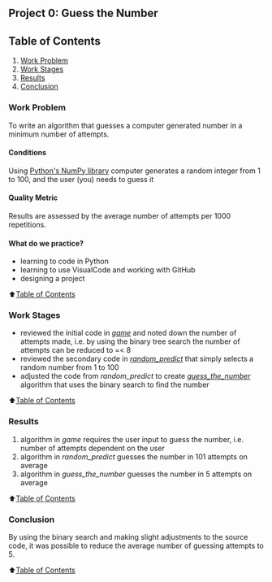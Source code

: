 ## **Project 0: Guess the Number**

## Table of Contents
1. [Work Problem](README.md#work-problem)
2. [Work Stages](README.md#work-stages)
3. [Results](README.md#results)
4. [Conclusion](README.md#conclusion)


### Work Problem
To write an algorithm that guesses a computer generated number in a minimum number of attempts.

#### Conditions

Using [Python's NumPy library](https://github.com/tori938/PROJECT-0/blob/main/requirements.txt) computer generates a random integer from 1 to 100, and the user (you) needs to guess it

#### Quality Metric

Results are assessed by the average number of attempts per 1000 repetitions.

#### What do we practice?

- learning to code in Python
- learning to use VisualCode and working with GitHub
- designing a project

:arrow_up:[Table of Contents](README.md#table-of-contents)


### Work Stages
- reviewed the initial code in [*game*](https://github.com/tori938/PROJECT-0/blob/main/game_v1.py) and noted down the number of attempts made, i.e. by using the binary tree search the number of attempts can be reduced to =< 8
- reviewed the secondary code in [*random_predict*](https://github.com/tori938/PROJECT-0/blob/main/game_v2.ipynb
) that simply selects a random number from 1 to 100
- adjusted the code from *random_predict* to create [*guess_the_number*](https://github.com/tori938/PROJECT-0/blob/main/guess_the_number.ipynb
) algorithm that uses the binary search to find the number

:arrow_up:[Table of Contents](README.md#table-of-contents)


### Results
1. algorithm in *game* requires the user input to guess the number, i.e. number of attempts dependent on the user
2. algorithm in *random_predict* guesses the number in 101 attempts on average
3. algorithm in *guess_the_number* guesses the number in 5 attempts on average

:arrow_up:[Table of Contents](README.md#table-of-contents)


### Conclusion
By using the binary search and making slight adjustments to the source code, it was possible to reduce the average number of guessing attempts to 5.

:arrow_up:[Table of Contents](README.md#table-of-contents)
